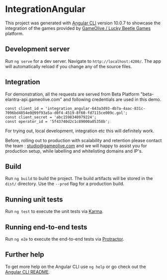 # IntegrationAngular

This project was generated with [Angular CLI](https://github.com/angular/angular-cli) version 10.0.7 to showcase the integration of the games provided by  [GameOlive / Lucky Beetle Games](https://luckybeetlegames.com/) platform. 

## Development server

Run `ng serve` for a dev server. Navigate to `http://localhost:4200/`. The app will automatically reload if you change any of the source files.

## Integration
For demonstration, all the requests are served from Beta Platform "beta-elantra-api.gameolive.com" and following credentials are used in this demo. 
```
const client_id = 'integration_angular-643a3d93-4b7a-4aac-831c-7096bd4854e0@99f93a5a-d0f4-4519-8f60-fd7115ce009c.gol';
const client_secret = 'abc1598340979224';
const operator_id = '5f43740d2c1c89000a05358b';
```

For trying out, local development, integration etc this will definitely work.

Before, rolling out to production with scalability and retention please contact the team : studio@gameolive.com and we will happy to assist you for production setup, while labelling and whitelisting domains and IP's.


## Build

Run `ng build` to build the project. The build artifacts will be stored in the `dist/` directory. Use the `--prod` flag for a production build.

## Running unit tests

Run `ng test` to execute the unit tests via [Karma](https://karma-runner.github.io).

## Running end-to-end tests

Run `ng e2e` to execute the end-to-end tests via [Protractor](http://www.protractortest.org/).

## Further help

To get more help on the Angular CLI use `ng help` or go check out the [Angular CLI README](https://github.com/angular/angular-cli/blob/master/README.md).
